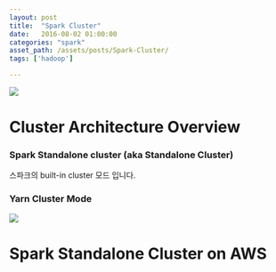 ```yaml
---
layout: post
title:  "Spark Cluster"
date:   2016-08-02 01:00:00
categories: "spark"
asset_path: /assets/posts/Spark-Cluster/
tags: ['hadoop']

---
```


<div>
    <img src="{{ page.asset_path }}spark.jpg" class="img-responsive img-rounded">
</div>

# Cluster Architecture Overview


### Spark Standalone cluster (aka Standalone Cluster)

스파크의 built-in cluster 모드 입니다.


### Yarn Cluster Mode

<img src="{{ page.asset_path }}cluster_deployment_mode.png" class="img-responsive img-rounded">



# Spark Standalone Cluster on AWS

